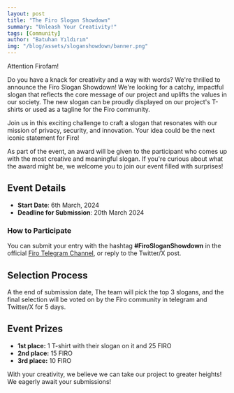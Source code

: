 ```yaml
---
layout: post
title: "The Firo Slogan Showdown"
summary: "Unleash Your Creativity!"
tags: [Community]
author: "Batuhan Yıldırım"
img: "/blog/assets/sloganshowdown/banner.png"
---
```

Attention Firofam!

Do you have a knack for creativity and a way with words? We're thrilled to announce the Firo Slogan Showdown! We're looking for a catchy, impactful slogan that reflects the core message of our project and uplifts the values in our society. The new slogan can be proudly displayed on our project's T-shirts or used as a tagline for the Firo community.

Join us in this exciting challenge to craft a slogan that resonates with our mission of privacy, security, and innovation. Your idea could be the next iconic statement for Firo!

As part of the event, an award will be given to the participant who comes up with the most creative and meaningful slogan. If you're curious about what the award might be, we welcome you to join our event filled with surprises!

## Event Details

* **Start Date**: 6th March, 2024 
* **Deadline for Submission**: 20th March 2024 

### **How to Participate** 

You can submit your entry with the hashtag **#FiroSloganShowdown** in the official [Firo Telegram Channel](https://t.me/firoorg), or reply to the Twitter/X post. 

## Selection Process
A the end of submission date, The team will pick the top 3 slogans, and the final selection will be voted on by the Firo community in telegram and Twitter/X for 5 days.

## Event Prizes

* **1st place:** 1 T-shirt with their slogan on it and 25 FIRO
* **2nd place:** 15 FIRO
* **3rd place:** 10 FIRO

With your creativity, we believe we can take our project to greater heights! We eagerly await your submissions!
